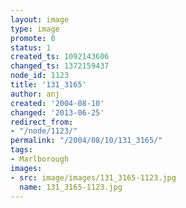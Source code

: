 ```yaml
---
layout: image
type: image
promote: 0
status: 1
created_ts: 1092143606
changed_ts: 1372159437
node_id: 1123
title: '131_3165'
author: anj
created: '2004-08-10'
changed: '2013-06-25'
redirect_from:
- "/node/1123/"
permalink: "/2004/08/10/131_3165/"
tags:
- Marlborough
images:
- src: image/images/131_3165-1123.jpg
  name: 131_3165-1123.jpg
---
```


